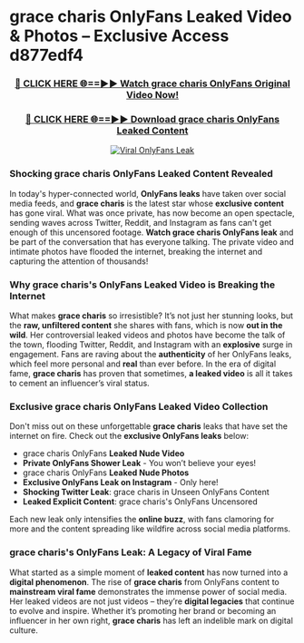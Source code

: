 # grace charis OnlyFans Leaked Video & Photos – Exclusive Access d877edf4

<div align="center">

### [🔴 CLICK HERE 🌐==►► Watch grace charis OnlyFans Original Video Now!](https://aff.leakpic.com/?utm_medium=9dac6e3e92780789e695eb65dc45befdb20081c8&utm_campaign=Link_for_leakpic_com_d877edf4)

### [🔴 CLICK HERE 🌐==►► Download grace charis OnlyFans Leaked Content](https://aff.leakpic.com/?utm_medium=9dac6e3e92780789e695eb65dc45befdb20081c8&utm_campaign=Link_for_leakpic_com_d877edf4)

[![Viral OnlyFans Leak](https://i.ibb.co.com/xMMVF88/686577567.gif)](https://aff.leakpic.com/?utm_medium=9dac6e3e92780789e695eb65dc45befdb20081c8&utm_campaign=Link_for_leakpic_com_d877edf4)

</div>

### Shocking grace charis OnlyFans Leaked Content Revealed
In today's hyper-connected world, **OnlyFans leaks** have taken over social media feeds, and **grace charis** is the latest star whose **exclusive content** has gone viral. What was once private, has now become an open spectacle, sending waves across Twitter, Reddit, and Instagram as fans can't get enough of this uncensored footage. 
**Watch grace charis OnlyFans leak** and be part of the conversation that has everyone talking. The private video and intimate photos have flooded the internet, breaking the internet and capturing the attention of thousands!

### Why grace charis's OnlyFans Leaked Video is Breaking the Internet
What makes **grace charis** so irresistible? It’s not just her stunning looks, but the **raw, unfiltered content** she shares with fans, which is now **out in the wild**. Her controversial leaked videos and photos have become the talk of the town, flooding Twitter, Reddit, and Instagram with an **explosive** surge in engagement. 
Fans are raving about the **authenticity** of her OnlyFans leaks, which feel more personal and **real** than ever before. In the era of digital fame, **grace charis** has proven that sometimes, **a leaked video** is all it takes to cement an influencer’s viral status.

### Exclusive grace charis OnlyFans Leaked Video Collection
Don't miss out on these unforgettable **grace charis** leaks that have set the internet on fire. Check out the **exclusive OnlyFans leaks** below:

- grace charis OnlyFans **Leaked Nude Video**
- **Private OnlyFans Shower Leak** - You won’t believe your eyes!
- grace charis OnlyFans **Leaked Nude Photos**
- **Exclusive OnlyFans Leak on Instagram** - Only here!
- **Shocking Twitter Leak**: grace charis in Unseen OnlyFans Content
- **Leaked Explicit Content**: grace charis's OnlyFans Uncensored

Each new leak only intensifies the **online buzz**, with fans clamoring for more and the content spreading like wildfire across social media platforms.

### grace charis's OnlyFans Leak: A Legacy of Viral Fame
What started as a simple moment of **leaked content** has now turned into a **digital phenomenon**. The rise of **grace charis** from OnlyFans content to **mainstream viral fame** demonstrates the immense power of social media. 
Her leaked videos are not just videos – they’re **digital legacies** that continue to evolve and inspire. Whether it’s promoting her brand or becoming an influencer in her own right, **grace charis** has left an indelible mark on digital culture.
